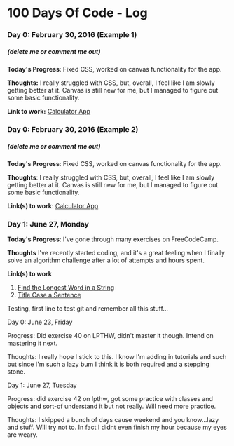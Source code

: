 # 100 Days Of Code - Log

### Day 0: February 30, 2016 (Example 1)
##### (delete me or comment me out)

**Today's Progress**: Fixed CSS, worked on canvas functionality for the app.

**Thoughts:** I really struggled with CSS, but, overall, I feel like I am slowly getting better at it. Canvas is still new for me, but I managed to figure out some basic functionality.

**Link to work:** [Calculator App](http://www.example.com)

### Day 0: February 30, 2016 (Example 2)
##### (delete me or comment me out)

**Today's Progress**: Fixed CSS, worked on canvas functionality for the app.

**Thoughts**: I really struggled with CSS, but, overall, I feel like I am slowly getting better at it. Canvas is still new for me, but I managed to figure out some basic functionality.

**Link(s) to work**: [Calculator App](http://www.example.com)


### Day 1: June 27, Monday

**Today's Progress**: I've gone through many exercises on FreeCodeCamp.

**Thoughts** I've recently started coding, and it's a great feeling when I finally solve an algorithm challenge after a lot of attempts and hours spent.

**Link(s) to work**
1. [Find the Longest Word in a String](https://www.freecodecamp.com/challenges/find-the-longest-word-in-a-string)
2. [Title Case a Sentence](https://www.freecodecamp.com/challenges/title-case-a-sentence)

Testing, first line to test git and remember all this stuff...

Day 0: June 23, Friday

Progress: Did exercise 40 on LPTHW, didn't master it though. Intend on mastering
it next.

Thoughts: I really hope I stick to this. I know I'm adding in tutorials and such
but since I'm such a lazy bum I think it is both required and a stepping stone.


Day 1: June 27, Tuesday

Progress: did exercise 42 on lpthw, got some practice with classes and objects
and sort-of understand it but not really. Will need more practice.

Thoughts: I skipped a bunch of days cause weekend and you know...lazy and stuff.
Will try not to. In fact I didnt even finish my hour because my eyes are weary.


